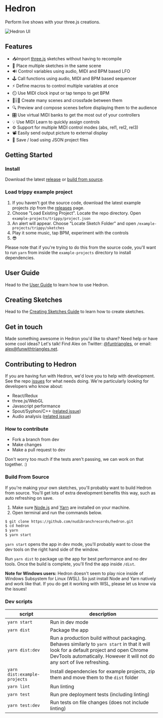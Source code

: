# Hedron

Perform live shows with your three.js creations.

![Hedron UI](http://nudibranchrecords.github.io/hedron/ui.gif)

## Features

- 📥Import [three.js](https://github.com/mrdoob/three.js/) sketches without having to recompile
- 🎊 Place multiple sketches in the same scene
- 🔊 Control variables using audio, MIDI and BPM based LFO
- 🕹️ Call functions using audio, MIDI and BPM based sequencer
- ⚡ Define macros to control multiple variables at once
- ⏲️ Use MIDI clock input or tap tempo to get BPM
- 🌇🎚️🌋 Create many scenes and crossfade between them
- 🔍 Preview and compose scenes before displaying them to the audience
- 🎛️ Use virtual MIDI banks to get the most out of your controllers
- 💡 Use MIDI Learn to quickly assign controls
- ⚙️ Support for multiple MIDI control modes (abs, rel1, rel2, rel3)
- 📽️ Easily send output picture to external display
- 💾 Save / load using JSON project files

## Getting Started

### Install
Download the latest [release](https://github.com/nudibranchrecords/hedron/releases) or
[build from source](#build-from-source).

### Load trippy example project
1. If you haven't got the source code, download the latest example projects zip from the [releases](https://github.com/nudibranchrecords/hedron/releases) page.
2. Choose "Load Existing Project". Locate the repo directory. Open `example-projects/trippy/project.json`
3. An alert will appear. Choose "Locate Sketch Folder" and open `/example-projects/trippy/sketches`
4. Play it some music, tap BPM, experiment with the controls
5. 😎

Please note that if you're trying to do this from the source code, you'll want to run `yarn` from inside the `example-projects` directory to install dependencies.

## User Guide
Head to the [User Guide](docs/user-guide/index.md) to learn how to use Hedron.

## Creating Sketches
Head to the [Creating Sketches Guide](docs/dev/index.md) to learn how to create sketches.

## Get in touch
Made something awesome in Hedron you'd like to share? Need help or have some cool ideas? Let's talk! Find Alex on Twitter: [@funtriangles](https://twitter.com/funtriangles), or email: [alex@funwithtriangles.net](mailto:https://twitter.com/funtriangles).

## Contributing to Hedron

If you are having fun with Hedron, we'd love you to help with development. See the repo [issues](https://github.com/nudibranchrecords/hedron/issues) for what needs doing. We're particularly looking for developers who know about:

- React/Redux
- three.js/WebGL
- Javascript performance
- Spout/Syphon/C++ ([related issue](https://github.com/nudibranchrecords/hedron/issues/21))
- Audio analysis ([related issue](https://github.com/nudibranchrecords/hedron/issues/8))

### How to contribute

- Fork a branch from dev
- Make changes
- Make a pull request to dev

Don't worry too much if the tests aren't passing, we can work on that together. :)

### Build From Source
If you're making your own sketches, you'll probably want to build Hedron from source. You'll get lots of extra development benefits this way, such as auto refreshing on save.

1. Make sure [Node.js](https://nodejs.org/en/) and [Yarn](https://yarnpkg.com/en/docs/install) are installed on your machine.
2. Open terminal and run the commands below.
```bash
$ git clone https://github.com/nudibranchrecords/hedron.git
$ cd hedron
$ yarn
$ yarn start
```

`yarn start` opens the app in dev mode, you'll probably want to close the dev tools on the right hand side of the window.

Run `yarn dist` to package up the app for best performance and no dev tools. Once the build is complete, you'll find the app inside `/dist`.

**Note for Windows users:** Hedron doesn't seem to play nice inside of Windows Subsystem for Linux (WSL). So just install Node and Yarn natively and work like that. If you do get it working with WSL, please let us know via the issues!

### Dev scripts
| script | description |
|--|--|
| `yarn start` | Run in dev mode |
| `yarn dist` | Package the app |
| `yarn dist:dev` | Run a production build without packaging. Behaves similarly to `yarn start` in that it will look for a default project and open Chrome DevTools automatically. However it will not do any sort of live refreshing. |
| `yarn dist:example-projects`| Install dependencies for example projects, zip them and move them to the `dist` folder |
| `yarn lint` | Run linting |
| `yarn test` | Run pre deployment tests (including linting) |
| `yarn test:dev` | Run tests on file changes (does not include linting) |
